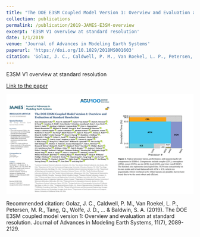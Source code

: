 ```yaml
---
title: "The DOE E3SM Coupled Model Version 1: Overview and Evaluation at Standard Resolution"
collection: publications
permalink: /publication/2019-JAMES-E3SM-overview
excerpt: 'E3SM V1 overview at standard resolution'
date: 1/1/2019
venue: 'Journal of Advances in Modeling Earth Systems'
paperurl: 'https://doi.org/10.1029/2018MS001603'
citation: 'Golaz, J. C., Caldwell, P. M., Van Roekel, L. P., Petersen, M. R., Tang, Q., Wolfe, J. D., ... &amp; Baldwin, S. A. (2019). The DOE E3SM coupled model version 1: Overview and evaluation at standard resolution. Journal of Advances in Modeling Earth Systems, 11(7), 2089-2129.'
---
```

E3SM V1 overview at standard resolution

[Link to the paper](https://doi.org/10.1029/2018MS001603)

![image](../images/papers/2019-JAMES-E3SM-overview.png)

Recommended citation: Golaz, J. C., Caldwell, P. M., Van Roekel, L. P., Petersen, M. R., Tang, Q., Wolfe, J. D., ... & Baldwin, S. A. (2019). The DOE E3SM coupled model version 1: Overview and evaluation at standard resolution. Journal of Advances in Modeling Earth Systems, 11(7), 2089-2129.